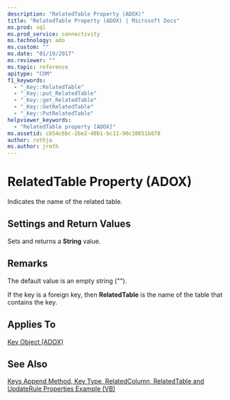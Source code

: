 ```yaml
---
description: "RelatedTable Property (ADOX)"
title: "RelatedTable Property (ADOX) | Microsoft Docs"
ms.prod: sql
ms.prod_service: connectivity
ms.technology: ado
ms.custom: ""
ms.date: "01/19/2017"
ms.reviewer: ""
ms.topic: reference
apitype: "COM"
f1_keywords: 
  - "_Key::RelatedTable"
  - "_Key::put_RelatedTable"
  - "_Key::get_RelatedTable"
  - "_Key::GetRelatedTable"
  - "_Key::PutRelatedTable"
helpviewer_keywords: 
  - "RelatedTable property [ADOX]"
ms.assetid: cb54c6bc-2be2-40b1-bc11-90c10651b878
author: rothja
ms.author: jroth
---
```

# RelatedTable Property (ADOX)
Indicates the name of the related table.  
  
## Settings and Return Values  
 Sets and returns a **String** value.  
  
## Remarks  
 The default value is an empty string ("").  
  
 If the key is a foreign key, then **RelatedTable** is the name of the table that contains the key.  
  
## Applies To  
 [Key Object (ADOX)](./key-object-adox.md)  
  
## See Also  
 [Keys Append Method, Key Type, RelatedColumn, RelatedTable and UpdateRule Properties Example (VB)](./keys-append-method-key-type-relatedcolumn-relatedtable-example-vb.md)